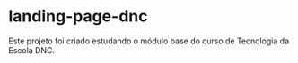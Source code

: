 # landing-page-dnc
Este projeto foi criado estudando o módulo base do curso de Tecnologia da Escola DNC.
